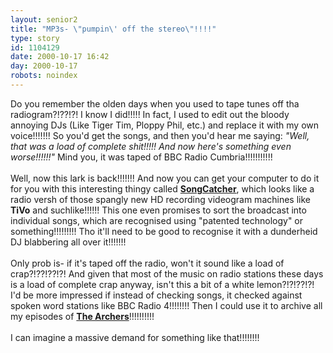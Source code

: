 ```yaml
---
layout: senior2
title: "MP3s- \"pumpin\' off the stereo\"!!!!"
type: story
id: 1104129
date: 2000-10-17 16:42
day: 2000-10-17
robots: noindex
---
```

Do you remember the olden days when you used to tape tunes off tha radiogram?!??!?! I know I did!!!!! In fact, I used to edit out the bloody annoying DJs (Like Tiger Tim, Ploppy Phil, etc.) and replace it with my own voice!!!!!!! So you'd get the songs, and then you'd hear me saying: <i>"Well, that was a load of complete shit!!!!! And now here's something even worse!!!!!!"</i> Mind you, it was taped of BBC Radio Cumbria!!!!!!!!!!!<br/> <br/>Well, now this lark is back!!!!!!! And now you can get your computer to do it for you with this interesting thingy called <a href="http://www.nytimes.com/2000/10/16/technology/16PATE.html"><b>SongCatcher</b></a>, which looks like a radio versh of those spangly new HD recording videogram machines like <b>TiVo</b> and suchlike!!!!!! This one even promises to sort the broadcast into individual songs, which are recognised using "patented technology" or something!!!!!!!!! Tho it'll need to be good to recognise it with a dunderheid DJ blabbering all over it!!!!!!!<br/> <br/>Only prob is- if it's taped off the radio, won't it sound like a load of crap?!??!??!?! And given that most of the music on radio stations these days is a load of complete crap anyway, isn't this a bit of a white lemon?!?!??!?! I'd be more impressed if instead of checking songs, it checked against spoken word stations like BBC Radio 4!!!!!!!! Then I could use it to archive all my episodes of <b><a href="http://www.bbc.co.uk/radio4/archers/">The Archers</a></b>!!!!!!!!!! <br/> <br/>I can imagine a massive demand for something like that!!!!!!!!
